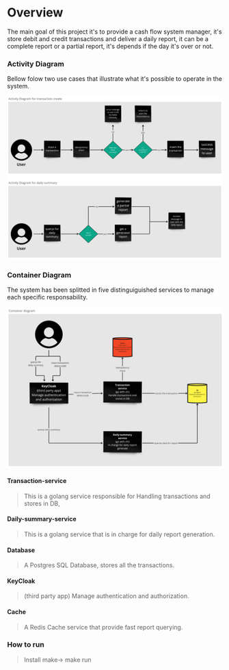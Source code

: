 # Overview

The main goal of this project it's to provide a cash flow system manager, it's store debit and credit transactions and deliver a daily report, it can be a complete report or a partial report, it's depends if the day it's over or not.

### Activity Diagram
Bellow folow two use cases that illustrate what it's possible to operate in the system.

![alt text](https://raw.githubusercontent.com/Jonattas-21/cash-flow/refs/heads/main/docs/activity_diagram.png "USe Case")

### Container Diagram
The system has been splitted in five distinguiguished services to manage each specific responsability.

![alt text](https://raw.githubusercontent.com/Jonattas-21/cash-flow/refs/heads/main/docs/container_diagram.png "Container Diagram")


#### Transaction-service

> This is a golang service responsible for Handling transactions and stores in DB,

#### Daily-summary-service

> This is a golang service that is in charge for daily report generation.

#### Database

> A Postgres SQL Database, stores all the transactions.

#### KeyCloak

> (third party app) Manage authentication and authorization.

#### Cache

> A Redis Cache service that provide fast report querying.


### How to run
> Install make-> make run
